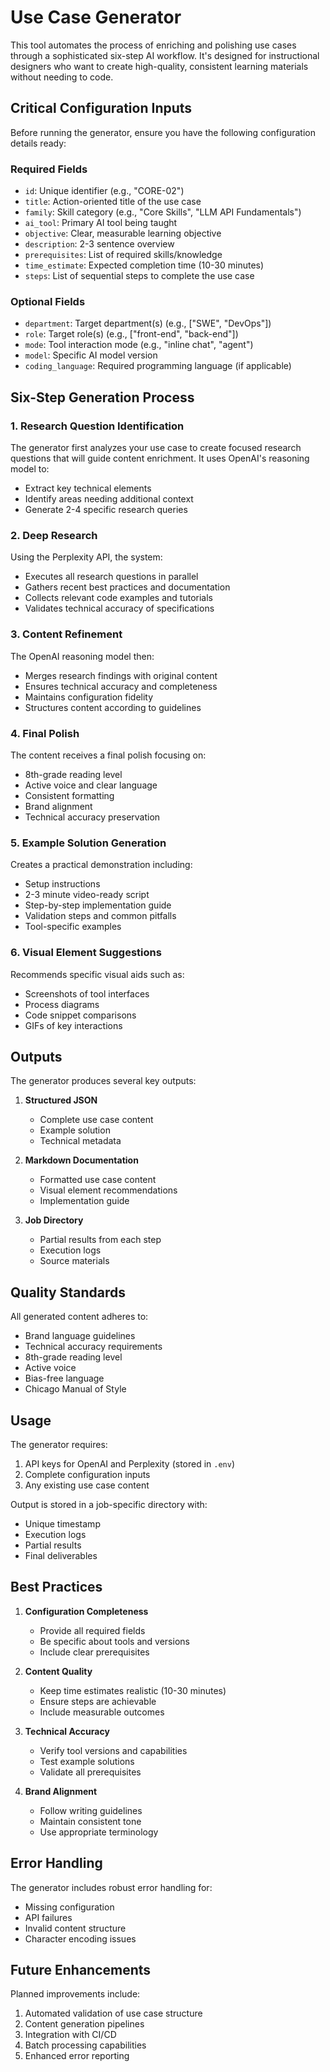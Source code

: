 # Use Case Generator

This tool automates the process of enriching and polishing use cases through a sophisticated six-step AI workflow. It's designed for instructional designers who want to create high-quality, consistent learning materials without needing to code.

## Critical Configuration Inputs

Before running the generator, ensure you have the following configuration details ready:

### Required Fields
- `id`: Unique identifier (e.g., "CORE-02")
- `title`: Action-oriented title of the use case
- `family`: Skill category (e.g., "Core Skills", "LLM API Fundamentals")
- `ai_tool`: Primary AI tool being taught
- `objective`: Clear, measurable learning objective
- `description`: 2-3 sentence overview
- `prerequisites`: List of required skills/knowledge
- `time_estimate`: Expected completion time (10-30 minutes)
- `steps`: List of sequential steps to complete the use case

### Optional Fields
- `department`: Target department(s) (e.g., ["SWE", "DevOps"])
- `role`: Target role(s) (e.g., ["front-end", "back-end"])
- `mode`: Tool interaction mode (e.g., "inline chat", "agent")
- `model`: Specific AI model version
- `coding_language`: Required programming language (if applicable)

## Six-Step Generation Process

### 1. Research Question Identification
The generator first analyzes your use case to create focused research questions that will guide content enrichment. It uses OpenAI's reasoning model to:
- Extract key technical elements
- Identify areas needing additional context
- Generate 2-4 specific research queries

### 2. Deep Research
Using the Perplexity API, the system:
- Executes all research questions in parallel
- Gathers recent best practices and documentation
- Collects relevant code examples and tutorials
- Validates technical accuracy of specifications

### 3. Content Refinement
The OpenAI reasoning model then:
- Merges research findings with original content
- Ensures technical accuracy and completeness
- Maintains configuration fidelity
- Structures content according to guidelines

### 4. Final Polish
The content receives a final polish focusing on:
- 8th-grade reading level
- Active voice and clear language
- Consistent formatting
- Brand alignment
- Technical accuracy preservation

### 5. Example Solution Generation
Creates a practical demonstration including:
- Setup instructions
- 2-3 minute video-ready script
- Step-by-step implementation guide
- Validation steps and common pitfalls
- Tool-specific examples

### 6. Visual Element Suggestions
Recommends specific visual aids such as:
- Screenshots of tool interfaces
- Process diagrams
- Code snippet comparisons
- GIFs of key interactions

## Outputs

The generator produces several key outputs:

1. **Structured JSON**
   - Complete use case content
   - Example solution
   - Technical metadata

2. **Markdown Documentation**
   - Formatted use case content
   - Visual element recommendations
   - Implementation guide

3. **Job Directory**
   - Partial results from each step
   - Execution logs
   - Source materials

## Quality Standards

All generated content adheres to:
- Brand language guidelines
- Technical accuracy requirements
- 8th-grade reading level
- Active voice
- Bias-free language
- Chicago Manual of Style

## Usage

The generator requires:
1. API keys for OpenAI and Perplexity (stored in `.env`)
2. Complete configuration inputs
3. Any existing use case content

Output is stored in a job-specific directory with:
- Unique timestamp
- Execution logs
- Partial results
- Final deliverables

## Best Practices

1. **Configuration Completeness**
   - Provide all required fields
   - Be specific about tools and versions
   - Include clear prerequisites

2. **Content Quality**
   - Keep time estimates realistic (10-30 minutes)
   - Ensure steps are achievable
   - Include measurable outcomes

3. **Technical Accuracy**
   - Verify tool versions and capabilities
   - Test example solutions
   - Validate all prerequisites

4. **Brand Alignment**
   - Follow writing guidelines
   - Maintain consistent tone
   - Use appropriate terminology

## Error Handling

The generator includes robust error handling for:
- Missing configuration
- API failures
- Invalid content structure
- Character encoding issues

## Future Enhancements

Planned improvements include:
1. Automated validation of use case structure
2. Content generation pipelines
3. Integration with CI/CD
4. Batch processing capabilities
5. Enhanced error reporting
